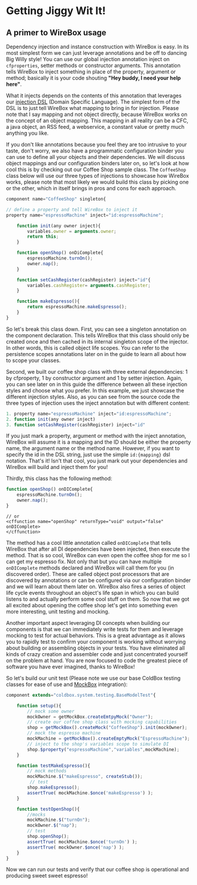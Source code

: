 # Getting Jiggy Wit It!

## A primer to WireBox usage

Dependency injection and instance construction with WireBox is easy. In its most simplest form we can just leverage annotations and be off to dancing Big Willy style! You can use our global injection annotation inject on `cfproperties`, setter methods or constructor arguments. This annotation tells WireBox to inject something in place of the property, argument or method; basically it is your code shouting **"Hey buddy, I need your help here"**.

What it injects depends on the contents of this annotation that leverages our [injection DSL](../../usage/injection-dsl/) (Domain Specific Language). The simplest form of the DSL is to just tell WireBox what mapping to bring in for injection. Please note that I say mapping and not object directly, because WireBox works on the concept of an object mapping. This mapping in all reality can be a CFC, a java object, an RSS feed, a webservice, a constant value or pretty much anything you like.

If you don't like annotations because you feel they are too intrusive to your taste, don't worry, we also have a programmatic configuration binder you can use to define all your objects and their dependencies. We will discuss object mappings and our configuration binders later on, so let's look at how cool this is by checking out our Coffee Shop sample class. The `CoffeeShop` class below will use our three types of injections to showcase how WireBox works, please note that most likely we would build this class by picking one or the other, which in itself brings in pros and cons for each approach.

```javascript
component name="CoffeeShop" singleton{

// define a property and tell WireBox to inject it
property name="espressoMachine" inject="id:espressoMachine";

    function init(any owner inject){
        variables.owner = arguments.owner;
        return this;
    }

    function openShop() onDiComplete{
        espressoMachine.turnOn();
        owner.nap();
    }

    function setCashRegister(cashRegister) inject="id"{
        variables.cashRegister= arguments.cashRegister;
    }

    function makeEspresso(){
        return espressoMachine.makeEspresso();
    }
}
```

So let's break this class down. First, you can see a singleton annotation on the component declaration. This tells WireBox that this class should only be created once and then cached in its internal singleton scope of the injector. In other words, this is called object life scopes. You can refer to the persistence scopes annotations later on in the guide to learn all about how to scope your classes.

Second, we built our coffee shop class with three external dependencies: 1 by cfproperty, 1 by constructor argument and 1 by setter injection. Again, you can see later on in this guide the difference between all these injection styles and choose what you prefer. In this example, we just showcase the different injection styles. Also, as you can see from the source code the three types of injection uses the inject annotation but with different content:

```javascript
1. property name="espressoMachine" inject="id:espressoMachine";
2. function init(any owner inject)
3. function setCashRegister(cashRegister) inject="id"
```

If you just mark a property, argument or method with the inject annotation, WireBox will assume it is a mapping and the ID should be either the property name, the argument name or the method name. However, if you want to specify the id in the DSL string, just use the simple `id:{mapping}` dsl notation. That's it! Isn't that cool, you just mark out your dependencies and WireBox will build and inject them for you!

Thirdly, this class has the following method:

```javascript
function openShop() onDIComplete{
    espressoMachine.turnOn();
    owner.nap();
}
```

```markup
// or
<cffunction name="openShop" returnType="void" output="false" onDIComplete>
</cffunction>
```

The method has a cool little annotation called `onDIComplete` that tells WireBox that after all DI dependencies have been injected, then execute the method. That is so cool, WireBox can even open the coffee shop for me so I can get my espresso fix. Not only that but you can have multiple `onDIComplete` methods declared and WireBox will call them for you (in discovered order). These are called object post processors that are discovered by annotations or can be configured via our configuration binder and we will learn about them later on. WireBox also fires a series of object life cycle events throughout an object's life span in which you can build listens to and actually perform some cool stuff on them. So now that we got all excited about opening the coffee shop let's get into something even more interesting, unit testing and mocking.

Another important aspect leveraging DI concepts when building our components is that we can immediately write tests for them and leverage mocking to test for actual behaviors. This is a great advantage as it allows you to rapidly test to confirm your component is working without worrying about building or assembling objects in your tests. You have eliminated all kinds of crazy creation and assembler code and just concentrated yourself on the problem at hand. You are now focused to code the greatest piece of software you have ever imagined, thanks to WireBox!

So let's build our unit test (Please note we use our base ColdBox testing classes for ease of use and [MockBox](http://wiki.coldbox.org/wiki/MockBox.cfm) integration):

```javascript
component extends="coldbox.system.testing.BaseModelTest"{

    function setup(){
        // mock some owner
        mockOwner = getMockBox.createEmtpyMock("Owner");
        // create our coffee shop class with mocking capabilities
        shop = getMockBox().createMock("CoffeeShop").init(mockOwner);
        // mock the espresso machine
        mockMachine = getMockBox().createEmptyMock("EspressoMachine");
        // inject to the shop's variables scope to simulate DI
        shop.$property("espressoMachine","variables",mockMachine);
    }

    function testMakeEspresso(){
        // mock methods
        mockMachine.$("makeEspresso", createStub());
         // test
        shop.makeEspresso();
        assertTrue( mockMachine.$once('makeEspresso') );
    }

    function testOpenShop(){
        //mocks
        mockMachine.$("turnOn");
        mockOwner.$("nap");
        // test
        shop.openShop();
        assertTrue( mockMachine.$once('turnOn') );
        assertTrue( mockOwner.$once('nap') );
    }
}
```

Now we can run our tests and verify that our coffee shop is operational and producing sweet sweet espresso!
